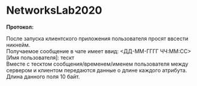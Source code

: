 # NetworksLab2020

**Протокол:** 

После запуска клиентского приложения пользователя просят ввсести никнейм.\
Получаемое сообщение в чате имеет ввид: <ДД-ММ-ГГГГ ЧЧ:ММ:СС> [Имя пользователя]: тескт \
Вместе с тесктом сообщения/временем/именем пользователя между сервером и клиентом передаются данные о длине каждого атрибута. \
Длина данного поля 10 байт.